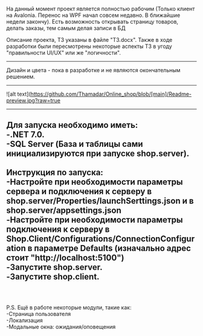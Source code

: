 На данный момент проект является полностью рабочим (Только клиент на Avalonia. Перенос на WPF начал совсем недавно. В ближайшие недели закончу).
Есть возможность открывать страницу товаров, делать заказы, тем самым делая записи в БД<br>

Описание проекта, ТЗ указаны в файле "ТЗ.docx". Также в ходе разработки были пересмотрены некоторые аспекты ТЗ в угоду "правильности UI/UX" или же "логичности".<br>

----------------

Дизайн и цвета - пока в разработке и не являются окончательным решением. <br>

----------------

![alt text](https://github.com/Thamadar/Online_shop/blob/[main]/Readme-preview.jpg?raw=true

----------------

Для запуска необходимо иметь: <br>
-.NET 7.0. <br>
-SQL Server (База и таблицы сами инициализируются при запуске shop.server). <br>
<br>
Инструкция по запуска: <br>
-Настройте при необходимости параметры сервера и подключения к серверу в shop.server/Properties/launchSerttings.json и в shop.server/appsettings.json  <br>
-Настройте при необходимости параметры подключения к серверу в Shop.Client/Configurations/ConnectionConfiguration в параметре Defaults (изначально адрес стоит "http://localhost:5100")  <br>
-Запустите shop.server. <br>
-Запустите shop.client. <br>
<br>
----------------
<br>
P.S. Ещё в работе некоторые модули, такие как: <br>
-Страница пользователя <br>
-Локализация <br>
-Модальные окна: ожидания/оповещения

